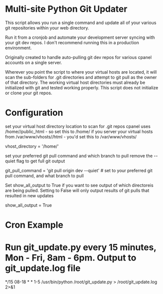 Multi-site Python Git Updater
=============

This script allows you run a single command and update all of your various git repositories within your web directory.

Run it from a cronjob and automate your development server syncing with your git dev repos. I don't recommend running this in a production environment.

Originally created to handle auto-pulling git dev repos for various cpanel accounts on a single server.

Wherever you point the script to where your virtual hosts are located, it will scan the sub-folders for .git directories and attempt to git pull as the owner of that directory. The working virtual host directories must already be initialized with git and tested working properly. This script does not initialize or clone your git repos.


Configuration
=============

set your virtual host directory location to scan for .git repos
cpanel uses /home/<account>/public_html - so set this to /home/
if you server your virtual hosts from /var/www/vhosts/<account>/html - you'd set this to /var/www/vhosts/

vhost_directory         = '/home/'


set your preferred git pull command and which branch to pull
remove the --quiet flag to get full git output

git_pull_command        = 'git pull origin dev --quiet'         # set to your preferred git pull command, and what branch to pull


Set show_all_output to True if you want to see output of which directoreis are being pulled. Setting to False will only output results of git pulls that resulted in new updates

show_all_output         = True


Cron Example
=============
# Run git_update.py every 15 minutes, Mon - Fri, 8am - 6pm. Output to git_update.log file
*/15 08-18 * * 1-5 /usr/bin/python /root/git_update.py > /root/git_update.log 2>&1

